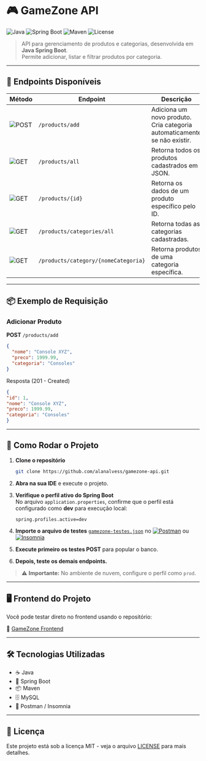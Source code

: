 # 🎮 GameZone API

![Java](https://img.shields.io/badge/Java-21-red?logo=java&logoColor=white)
![Spring Boot](https://img.shields.io/badge/Spring%20Boot-3.x-brightgreen?logo=springboot)
![Maven](https://img.shields.io/badge/Maven-Build-blue?logo=apachemaven)
![License](https://img.shields.io/badge/license-MIT-lightgrey)

> API para gerenciamento de produtos e categorias, desenvolvida em **Java Spring Boot**.  
> Permite adicionar, listar e filtrar produtos por categoria.

---

## 📌 **Endpoints Disponíveis**

| Método | Endpoint | Descrição |
|--------|----------|-----------|
| ![POST](https://img.shields.io/badge/POST-%23ff9800) | `/products/add` | Adiciona um novo produto. Cria categoria automaticamente se não existir. |
| ![GET](https://img.shields.io/badge/GET-%2300bcd4) | `/products/all` | Retorna todos os produtos cadastrados em JSON. |
| ![GET](https://img.shields.io/badge/GET-%2300bcd4) | `/products/{id}` | Retorna os dados de um produto específico pelo ID. |
| ![GET](https://img.shields.io/badge/GET-%2300bcd4) | `/products/categories/all` | Retorna todas as categorias cadastradas. |
| ![GET](https://img.shields.io/badge/GET-%2300bcd4) | `/products/category/{nomeCategoria}` | Retorna produtos de uma categoria específica. |

---

## 📦 **Exemplo de Requisição**

### **Adicionar Produto**
**POST** `/products/add`

```json
{
  "nome": "Console XYZ",
  "preco": 1999.99,
  "categoria": "Consoles"
}
```

Resposta (201 - Created)

```json
{
"id": 1,
"nome": "Console XYZ",
"preco": 1999.99,
"categoria": "Consoles"
}
```

---

## 🚀 Como Rodar o Projeto

1. **Clone o repositório**
   ```bash
   git clone https://github.com/alanalvess/gamezone-api.git
   ```
2. **Abra na sua IDE** e execute o projeto.

3. **Verifique o perfil ativo do Spring Boot**  
      No arquivo `application.properties`, confirme que o perfil está configurado como **dev** para execução local:
   ```properties
   spring.profiles.active=dev
   ```

4. **Importe o arquivo de testes** [`gamezone-testes.json`](./gamezone-testes.json) no [![Postman](https://img.shields.io/badge/Postman-FF6C37?logo=postman&logoColor=white)](https://www.postman.com/) ou [![Insomnia](https://img.shields.io/badge/Insomnia-4000BF?logo=insomnia&logoColor=white)](https://insomnia.rest/)

5. **Execute primeiro os testes POST** para popular o banco.

6. **Depois, teste os demais endpoints.**
> ⚠️ **Importante:** No ambiente de nuvem, configure o perfil como `prod`.

---

## 🖥 Frontend do Projeto
Você pode testar direto no frontend usando o repositório:

🔗 [GameZone Frontend](https://github.com/alanalvess/gamezone-frontend)

---

## 🛠 Tecnologias Utilizadas
- ☕ Java
- 🍃 Spring Boot
- 📦 Maven
- 🗄 MySQL
- 🧪 Postman / Insomnia

---

## 📄 Licença
Este projeto está sob a licença MIT - veja o arquivo [LICENSE](LICENSE) para mais detalhes.